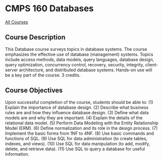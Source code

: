 # CMPS 160 Databases

[All Courses](courses)

## Course Description

This Database course surveys topics in database systems. The course emphasizes the effective use of database (management) systems. Topics include access methods, data models, query languages, database design, query optimization, concurrency control, recovery, security, integrity, client-server architecture, and distributed database systems. Hands-on use will be a key part of the course. 3 credits.

## Course Objectives

Upon successful completion of the course, students should be able to:
(1) Explain the importance of database design.
(2) Describe what business rules are and how they influence database design.
(3) Define what data models are and why they are important.
(4) Explain the details of the relational data model.
(5) Perform Data Modeling with the Entity Relationship Model (ERM).
(6) Define normalization and its role in the design process.
(7) Implement the basic forms from 1NF to 4NF.
(8) Use basic commands and functions of SQL.
(9) Use SQL for data administration (to create tables, indexes, and views).
(10) Use SQL for data manipulation (to add, modify, delete, and retrieve data).
(11) Use SQL to query a database for useful information.

